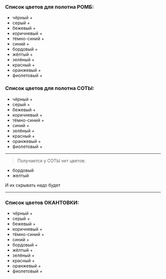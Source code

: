 ### Список цветов для полотна РОМБ:

- чёрный +
- серый +
- бежевый +
- коричневый +
- тёмно-синий +
- синий +
- бордовый +
- жёлтый +
- зелёный +
- красный +
- оранжевый +
- фиолетовый +
 
### Список цветов для полотна СОТЫ:

- чёрный +
- серый +
- бежевый +
- коричневый +
- тёмно-синий +
- синий +
- зелёный +
- красный +
- оранжевый +
- фиолетовый +

---

> Получается у СОТЫ нет цветов:

- бордовый
- желтый

И их скрывать надо будет

---
 
### Список цветов ОКАНТОВКИ:
- чёрный +
- серый +
- бежевый +
- коричневый +
- тёмно-синий +
- синий +
- бордовый +
- жёлтый +
- зелёный +
- красный +
- оранжевый +
- фиолетовый +
